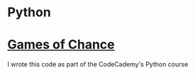 # Python
# <a href="https://www.codecademy.com/practice/projects/games-of-chance" target="_blank">Games of Chance</a>

I wrote this code as part of the CodeCademy's Python course
